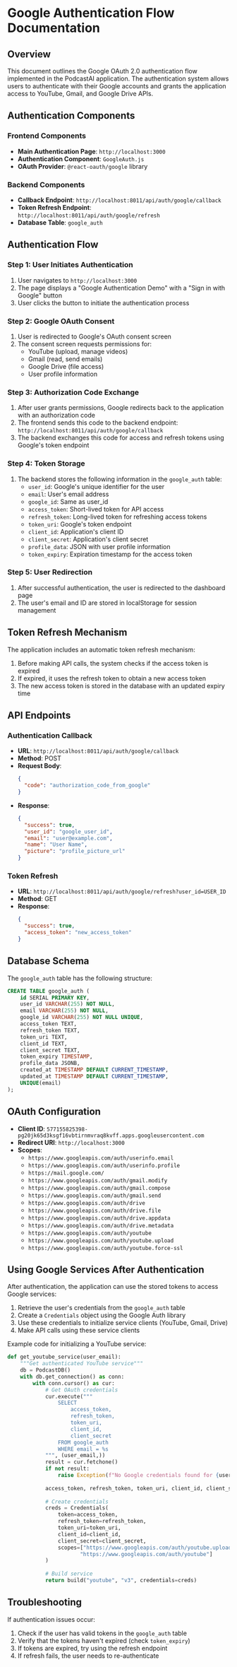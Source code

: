 # Google Authentication Flow Documentation

## Overview

This document outlines the Google OAuth 2.0 authentication flow implemented in the PodcastAI application. The authentication system allows users to authenticate with their Google accounts and grants the application access to YouTube, Gmail, and Google Drive APIs.

## Authentication Components

### Frontend Components

- **Main Authentication Page**: `http://localhost:3000`
- **Authentication Component**: `GoogleAuth.js` 
- **OAuth Provider**: `@react-oauth/google` library

### Backend Components

- **Callback Endpoint**: `http://localhost:8011/api/auth/google/callback`
- **Token Refresh Endpoint**: `http://localhost:8011/api/auth/google/refresh`
- **Database Table**: `google_auth`

## Authentication Flow

### Step 1: User Initiates Authentication

1. User navigates to `http://localhost:3000`
2. The page displays a "Google Authentication Demo" with a "Sign in with Google" button
3. User clicks the button to initiate the authentication process

### Step 2: Google OAuth Consent

1. User is redirected to Google's OAuth consent screen
2. The consent screen requests permissions for:
   - YouTube (upload, manage videos)
   - Gmail (read, send emails)
   - Google Drive (file access)
   - User profile information

### Step 3: Authorization Code Exchange

1. After user grants permissions, Google redirects back to the application with an authorization code
2. The frontend sends this code to the backend endpoint: `http://localhost:8011/api/auth/google/callback`
3. The backend exchanges this code for access and refresh tokens using Google's token endpoint

### Step 4: Token Storage

1. The backend stores the following information in the `google_auth` table:
   - `user_id`: Google's unique identifier for the user
   - `email`: User's email address
   - `google_id`: Same as user_id
   - `access_token`: Short-lived token for API access
   - `refresh_token`: Long-lived token for refreshing access tokens
   - `token_uri`: Google's token endpoint
   - `client_id`: Application's client ID
   - `client_secret`: Application's client secret
   - `profile_data`: JSON with user profile information
   - `token_expiry`: Expiration timestamp for the access token

### Step 5: User Redirection

1. After successful authentication, the user is redirected to the dashboard page
2. The user's email and ID are stored in localStorage for session management

## Token Refresh Mechanism

The application includes an automatic token refresh mechanism:

1. Before making API calls, the system checks if the access token is expired
2. If expired, it uses the refresh token to obtain a new access token
3. The new access token is stored in the database with an updated expiry time

## API Endpoints

### Authentication Callback

- **URL**: `http://localhost:8011/api/auth/google/callback`
- **Method**: POST
- **Request Body**:
  ```json
  {
    "code": "authorization_code_from_google"
  }
  ```
- **Response**:
  ```json
  {
    "success": true,
    "user_id": "google_user_id",
    "email": "user@example.com",
    "name": "User Name",
    "picture": "profile_picture_url"
  }
  ```

### Token Refresh

- **URL**: `http://localhost:8011/api/auth/google/refresh?user_id=USER_ID`
- **Method**: GET
- **Response**:
  ```json
  {
    "success": true,
    "access_token": "new_access_token"
  }
  ```

## Database Schema

The `google_auth` table has the following structure:

```sql
CREATE TABLE google_auth (
    id SERIAL PRIMARY KEY,
    user_id VARCHAR(255) NOT NULL,
    email VARCHAR(255) NOT NULL,
    google_id VARCHAR(255) NOT NULL UNIQUE,
    access_token TEXT,
    refresh_token TEXT,
    token_uri TEXT,
    client_id TEXT,
    client_secret TEXT,
    token_expiry TIMESTAMP,
    profile_data JSONB,
    created_at TIMESTAMP DEFAULT CURRENT_TIMESTAMP,
    updated_at TIMESTAMP DEFAULT CURRENT_TIMESTAMP,
    UNIQUE(email)
);
```

## OAuth Configuration

- **Client ID**: `577155825398-pg20jk65d3ksgf16vbtirnmvraq8kvff.apps.googleusercontent.com`
- **Redirect URI**: `http://localhost:3000`
- **Scopes**:
  - `https://www.googleapis.com/auth/userinfo.email`
  - `https://www.googleapis.com/auth/userinfo.profile`
  - `https://mail.google.com/`
  - `https://www.googleapis.com/auth/gmail.modify`
  - `https://www.googleapis.com/auth/gmail.compose`
  - `https://www.googleapis.com/auth/gmail.send`
  - `https://www.googleapis.com/auth/drive`
  - `https://www.googleapis.com/auth/drive.file`
  - `https://www.googleapis.com/auth/drive.appdata`
  - `https://www.googleapis.com/auth/drive.metadata`
  - `https://www.googleapis.com/auth/youtube`
  - `https://www.googleapis.com/auth/youtube.upload`
  - `https://www.googleapis.com/auth/youtube.force-ssl`

## Using Google Services After Authentication

After authentication, the application can use the stored tokens to access Google services:

1. Retrieve the user's credentials from the `google_auth` table
2. Create a `Credentials` object using the Google Auth library
3. Use these credentials to initialize service clients (YouTube, Gmail, Drive)
4. Make API calls using these service clients

Example code for initializing a YouTube service:

```python
def get_youtube_service(user_email):
    """Get authenticated YouTube service"""
    db = PodcastDB()
    with db.get_connection() as conn:
        with conn.cursor() as cur:
            # Get OAuth credentials
            cur.execute("""
                SELECT 
                    access_token,
                    refresh_token,
                    token_uri,
                    client_id,
                    client_secret
                FROM google_auth 
                WHERE email = %s
            """, (user_email,))
            result = cur.fetchone()
            if not result:
                raise Exception(f"No Google credentials found for {user_email}")
            
            access_token, refresh_token, token_uri, client_id, client_secret = result
            
            # Create credentials
            creds = Credentials(
                token=access_token,
                refresh_token=refresh_token,
                token_uri=token_uri,
                client_id=client_id,
                client_secret=client_secret,
                scopes=["https://www.googleapis.com/auth/youtube.upload",
                       "https://www.googleapis.com/auth/youtube"]
            )
            
            # Build service
            return build("youtube", "v3", credentials=creds)
```

## Troubleshooting

If authentication issues occur:

1. Check if the user has valid tokens in the `google_auth` table
2. Verify that the tokens haven't expired (check `token_expiry`)
3. If tokens are expired, try using the refresh endpoint
4. If refresh fails, the user needs to re-authenticate
